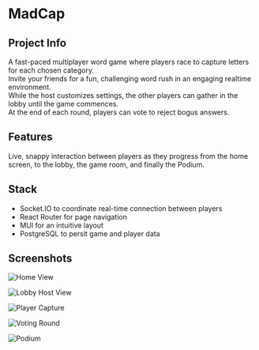 # MadCap

## Project Info

A fast-paced multiplayer word game where players race to capture letters for each chosen category. 
<br>
Invite your friends for a fun, challenging word rush in an engaging realtime environment. 
<br>
While the host customizes settings, the other players can gather in the lobby until the game commences. 
<br>
At the end of each round, players can vote to reject bogus answers.

## Features
Live, snappy interaction between players as they progress from the home screen, to the lobby, the game room, and finally the Podium.

## Stack
- Socket.IO to coordinate real-time connection between players
- React Router for page navigation
- MUI for an intuitive layout
- PostgreSQL to persit game and player data

## Screenshots

![Home View](https://github.com/colespen/MadCap/blob/master/docs/home.png)
<br>

![Lobby Host View](https://github.com/colespen/MadCap/blob/master/docs/lobby.png)
<br>

![Player Capture](https://github.com/colespen/MadCap/blob/master/docs/game-phase.png)
<br>

![Voting Round](https://github.com/colespen/MadCap/blob/master/docs/vote-phase.png)
<br>

![Podium](https://github.com/colespen/MadCap/blob/master/docs/podium-phase.png)